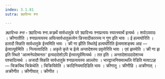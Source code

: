 ```yaml
---
index: 3.1.81
sutra: क्र्यादिभ्यः श्ना

---
```

_क्र्यादिभ्यः श्ना_ - क्र्यादिभ्यः श्ना.कत्र्रर्थे सार्वधातुके परे क्र्यादिभ्यः श्नाप्रत्ययः स्यात्स्वार्थे इत्यर्थः । शपोऽपवादः । क्रीणातीति । श्नाप्रत्ययस्य अपित्सार्वधातुकत्वेन ङित्त्वादीकारस्य न गुण इति भावः । ई हल्यघोरिति । हलादौ क्ङिति सार्वधातुके ईत्त्वमिति भावः । क्री णा झीति स्थितेई हल्यघो॑रिति ईत्वमाशङ्क्य आह  —  ईत्वात्पूर्वमिति । नित्यत्वादिति । अकृते कृते च ईत्वे अन्तादेशस्य प्रवृत्तेरिति भावः । एवं झस्येति । क्री णा झ इति स्थिते 'आत्मनेपदेष्वनतः' इत्यदादेशोऽपि ईत्त्वात्पूर्वमित्यर्थः । तत इति । अन्तादेशाददादेशाच्च पश्चादित्यर्थः । अजादौ क्ङिति सार्वधातुके श्नाप्रत्ययस्य आल्लोपः । भारद्वाजनियमात्थलि वेडिति मत्वाऽ‌ऽह  —  चिक्रयिथ चिक्रेथेति । चिक्रियिवेति । क्रादिनियमादिडिति भावः । क्रीणातु । क्रीणीहि । अक्रीणात् । अक्रीणीत । क्रीणीयात् । क्रीणीत ।